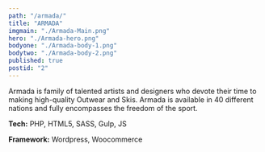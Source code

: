 ```yaml
---
path: "/armada/"
title: "ARMADA"
imgmain: "./Armada-Main.png"
hero: "./Armada-hero.png"
bodyone: "./Armada-body-1.png"
bodytwo: "./Armada-body-2.png"
published: true
postid: "2"
---
```


Armada is family of talented artists and designers who devote their time to making high-quality Outwear and Skis. Armada is available in 40 different nations and fully encompasses the freedom of the sport.

**Tech:** PHP, HTML5, SASS, Gulp, JS

**Framework:** Wordpress, Woocommerce
